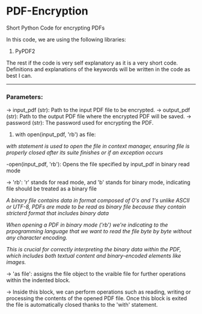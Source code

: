 # PDF-Encryption
Short Python Code for encrypting PDFs

In this code, we are using the following libraries:
1) PyPDF2

The rest if the code is very self explanatory as it is a very short code.
Definitions and explanations of the keywords will be written in the code as best I can.

---
 ### Parameters:
  -> input_pdf (str): Path to the input PDF file to be encrypted.
  -> output_pdf (str): Path to the output PDF file where the encrypted PDF will be saved.
  -> password (str): The password used for encrypting the PDF.

1. with open(input_pdf, 'rb') as file:

  *with statement is used to open the file in context manager, ensuring file is properly closed after its suite finishes or if an exception occurs*
  
  -open(input_pdf, 'rb'): Opens the file specified by input_pdf in binary read mode
  
   -> 'rb': 'r' stands for read mode, and 'b' stands for binary mode, indicating file should be treated as a binary file
    
   *A binary file contains data in format composed of 0's and 1's unlike ASCII or UTF-8, PDFs are made to be read as binary file because they contain stricterd format that includes binary data*
    
   *When opening a PDF in binary mode ('rb') we're indicating to the prpogramming language that we want to read the file byte by byte without any character encoding.*
    
   *This is crucial for correctly interpreting the binary data within the PDF, which includes both textual content and binary-encoded elements like images.*
    
   -> 'as file': assigns the file object to the vraible file for further operations within the indented block.
    
   -> Inside this block, we can perform operations such as reading, writing or processing the contents of the opened PDF file. Once this block is exited  the file is automatically closed thanks to the 'with' statement.
    

